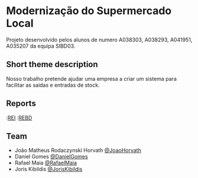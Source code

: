 # Modernização do Supermercado Local

Projeto desenvolvido pelos alunos de numero A038303, A038293, A041951, A035207 da equipa SIBD03.

## Short theme description

Nosso trabalho pretende ajudar uma empresa a criar um sistema para facilitar as saidas e entradas de stock. 


## Reports

:[REI](doc/rei/rei00.md)
:[REBD](doc/rebd/rebd00.md)

## Team
* João Matheus Rodaczynski Horvath [@JoaoHorvath](https://github.com/jrodaczy)
* Daniel Gomes [@DanielGomes](https://github.com/EternaL1001)
* Rafael Maia  [@RafaelMaia](https://github.com/RafaelMaiaa)
* Joris Kibildis [@JorisKibildis](https://github.com/JustJoris)
